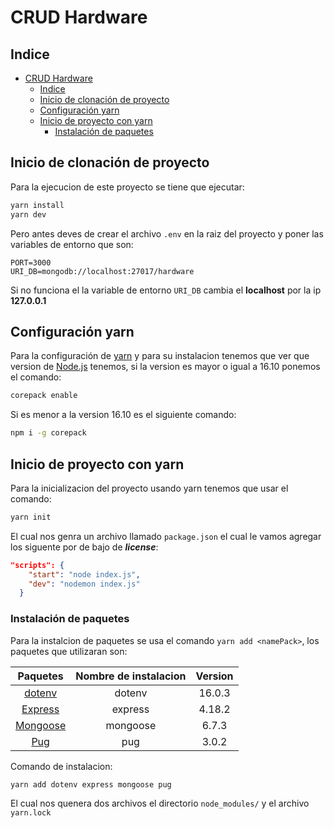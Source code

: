 # CRUD Hardware 

## Indice

- [CRUD Hardware](#crud-hardware)
  - [Indice](#indice)
  - [Inicio de clonación de proyecto](#inicio-de-clonación-de-proyecto)
  - [Configuración yarn](#configuración-yarn)
  - [Inicio de proyecto con yarn](#inicio-de-proyecto-con-yarn)
    - [Instalación de paquetes](#instalación-de-paquetes)

## Inicio de clonación de proyecto
Para la ejecucion de este proyecto se tiene que ejecutar:

```sh
yarn install
yarn dev
```

Pero antes deves de crear el archivo `.env` en la raiz del proyecto y poner las variables de entorno que son:

```env
PORT=3000
URI_DB=mongodb://localhost:27017/hardware
```

Si no funciona el la variable de entorno `URI_DB` cambia el **localhost** por la ip **127.0.0.1**

## Configuración yarn

Para la configuración de [yarn](https://yarnpkg.com/) y para su instalacion tenemos que ver que version de [Node.js](https://nodejs.org/) tenemos, si la version es mayor o igual a 16.10 ponemos el comando:

```sh
corepack enable
``` 

Si es menor a la version 16.10 es el siguiente comando:

```sh
npm i -g corepack
```

## Inicio de proyecto con yarn 

Para la inicializacion del proyecto usando yarn tenemos que usar el comando:

```sh
yarn init
```

El cual nos genra un archivo llamado `package.json` el cual le vamos agregar los siguente por de bajo de **_license_**:

```json
"scripts": {
    "start": "node index.js",
    "dev": "nodemon index.js"
  }
```

### Instalación de paquetes

Para la instalcion de paquetes se usa el comando `yarn add <namePack>`, los paquetes que utilizaran son:

|Paquetes|Nombre de instalacion|Version|
|:------:|:-----:|:-----:|
|[dotenv](https://github.com/motdotla/dotenv)|dotenv|16.0.3|
|[Express](http://expressjs.com/)|express|4.18.2|
|[Mongoose](https://mongoosejs.com/)|mongoose|6.7.3|
|[Pug](https://pugjs.org/api/getting-started.html)|pug|3.0.2|

Comando de instalacion:

```sh
yarn add dotenv express mongoose pug
```
El cual nos quenera dos archivos el directorio `node_modules/` y el archivo `yarn.lock`
